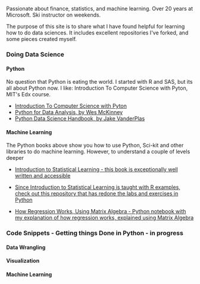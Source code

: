 Passionate about finance, statistics, and machine learning. Over 20 years at Microsoft. Ski instructor on weekends.

The purpose of this site is to share what I have found helpful for learning how to do data sciences.  It includes excellent repositories I've forked, and some pieces created myself. 

### Doing Data Science

#### Python
No question that Python is eating the world. I started with R and SAS, but its all about Python now. I like:
Introduction To Computer Science with Pyton, MIT's Edx course.
* [Introduction To Computer Science with Pyton](https://www.edx.org/course/introduction-to-computer-science-and-programming-7)
* [Python for Data Analysis, by Wes McKinney](https://github.com/mattconners/pydata-book)
* [Python Data Science Handbook, by Jake VanderPlas](https://jakevdp.github.io/PythonDataScienceHandbook/)


#### Machine Learning
The Python books above show you how to use Python, Sci-kit and other libraries to do machine learning. However, to understand a couple of levels deeper

* [Introduction to Statistical Learning - this book is exceptionally well written and accessible](http://faculty.marshall.usc.edu/gareth-james/ISL/)
* [Since Introduction to Statistical Learning is taught with R examples, check out this repository that has redone the labs and exercises in Python](https://github.com/JWarmenhoven/ISLR-python)

* [How Regression Works, Using Matrix Algebra - Python notebook with my explanation of how regression works, explained using Matrix Algebra ](https://github.com/mattconners/mattconners.github.io/blob/master/regression.html)


### Code Snippets - Getting things Done in Python - in progress
  
  ####  Data Wrangling

  ####  Visualization
  
  ####  Machine Learning
  
